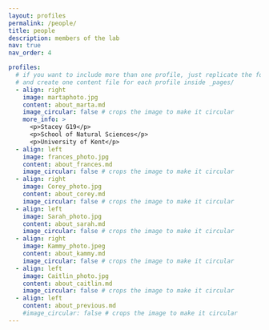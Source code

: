 ```yaml
---
layout: profiles
permalink: /people/
title: people
description: members of the lab
nav: true
nav_order: 4

profiles:
  # if you want to include more than one profile, just replicate the following block
  # and create one content file for each profile inside _pages/
  - align: right
    image: martaphoto.jpg
    content: about_marta.md
    image_circular: false # crops the image to make it circular
    more_info: >
      <p>Stacey G19</p>
      <p>School of Natural Sciences</p>
      <p>University of Kent</p>
  - align: left
    image: frances_photo.jpg
    content: about_frances.md
    image_circular: false # crops the image to make it circular
  - align: right
    image: Corey_photo.jpg
    content: about_corey.md
    image_circular: false # crops the image to make it circular
  - align: left
    image: Sarah_photo.jpg
    content: about_sarah.md
    image_circular: false # crops the image to make it circular
  - align: right
    image: Kammy_photo.jpeg
    content: about_kammy.md
    image_circular: false # crops the image to make it circular
  - align: left
    image: Caitlin_photo.jpg
    content: about_caitlin.md
    image_circular: false # crops the image to make it circular
  - align: left
    content: about_previous.md
    #image_circular: false # crops the image to make it circular
---
```

